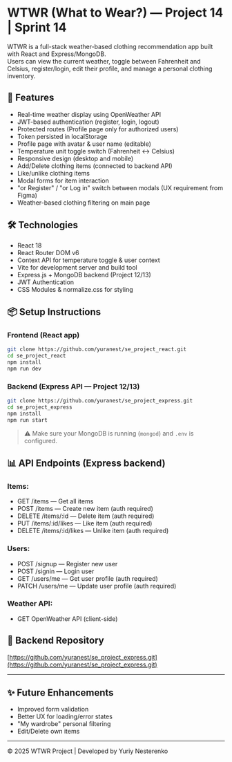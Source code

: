 
# WTWR (What to Wear?) — Project 14 | Sprint 14

WTWR is a full-stack weather-based clothing recommendation app built with React and Express/MongoDB.  
Users can view the current weather, toggle between Fahrenheit and Celsius, register/login, edit their profile, and manage a personal clothing inventory.

## 🚀 Features

- Real-time weather display using OpenWeather API
- JWT-based authentication (register, login, logout)
- Protected routes (Profile page only for authorized users)
- Token persisted in localStorage
- Profile page with avatar & user name (editable)
- Temperature unit toggle switch (Fahrenheit ↔ Celsius)
- Responsive design (desktop and mobile)
- Add/Delete clothing items (connected to backend API)
- Like/unlike clothing items
- Modal forms for item interaction
- "or Register" / "or Log in" switch between modals (UX requirement from Figma)
- Weather-based clothing filtering on main page

## 🛠️ Technologies

- React 18
- React Router DOM v6
- Context API for temperature toggle & user context
- Vite for development server and build tool
- Express.js + MongoDB backend (Project 12/13)
- JWT Authentication
- CSS Modules & normalize.css for styling

## 📦 Setup Instructions

### Frontend (React app)

```bash
git clone https://github.com/yuranest/se_project_react.git
cd se_project_react
npm install
npm run dev
```

### Backend (Express API — Project 12/13)

```bash
git clone https://github.com/yuranest/se_project_express.git
cd se_project_express
npm install
npm run start
```

> ⚠️ Make sure your MongoDB is running (`mongod`) and `.env` is configured.

## 📊 API Endpoints (Express backend)

### Items:

- GET /items — Get all items
- POST /items — Create new item (auth required)
- DELETE /items/:id — Delete item (auth required)
- PUT /items/:id/likes — Like item (auth required)
- DELETE /items/:id/likes — Unlike item (auth required)

### Users:

- POST /signup — Register new user
- POST /signin — Login user
- GET /users/me — Get user profile (auth required)
- PATCH /users/me — Update user profile (auth required)

### Weather API:

- GET OpenWeather API (client-side)

## 📄 Backend Repository

[https://github.com/yuranest/se_project_express.git](https://github.com/yuranest/se_project_express.git)

---

## ✨ Future Enhancements

- Improved form validation
- Better UX for loading/error states
- "My wardrobe" personal filtering
- Edit/Delete own items

---

© 2025 WTWR Project | Developed by Yuriy Nesterenko
